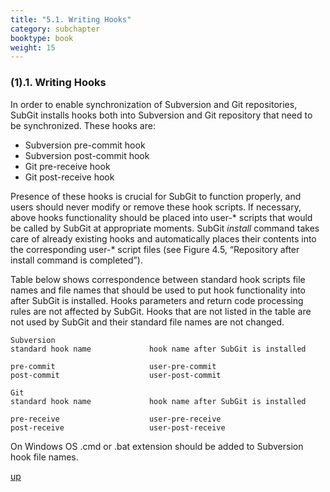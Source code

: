 ```yaml
---
title: "5.1. Writing Hooks"
category: subchapter
booktype: book
weight: 15
---
```


###  (1).1. Writing Hooks

In order to enable synchronization of Subversion and Git repositories, SubGit installs hooks both into Subversion and Git repository that need to be synchronized. These hooks are:

+ Subversion pre-commit hook
+ Subversion post-commit hook
+ Git pre-receive hook
+ Git post-receive hook

Presence of these hooks is crucial for SubGit to function properly, and users should never modify or remove these hook scripts. If necessary, above hooks functionality should be placed into user-\* scripts that would be called by SubGit at appropriate moments. SubGit *install* command takes care of already existing hooks and automatically places their contents into the corresponding user-\* script files (see Figure 4.5, “Repository after install command is completed”).

Table below shows correspondence between standard hook scripts file names and file names that should be used to put hook functionality into after SubGit is installed. Hooks parameters and return code processing rules are not affected by SubGit. Hooks that are not listed in the table are not used by SubGit and their standard file names are not changed.

    Subversion
    standard hook name             hook name after SubGit is installed

    pre-commit                     user-pre-commit
    post-commit                    user-post-commit

    Git
    standard hook name             hook name after SubGit is installed

    pre-receive                    user-pre-receive
    post-receive                   user-post-receive

On Windows OS .cmd or .bat extension should be added to Subversion hook file names.

[up](#up)